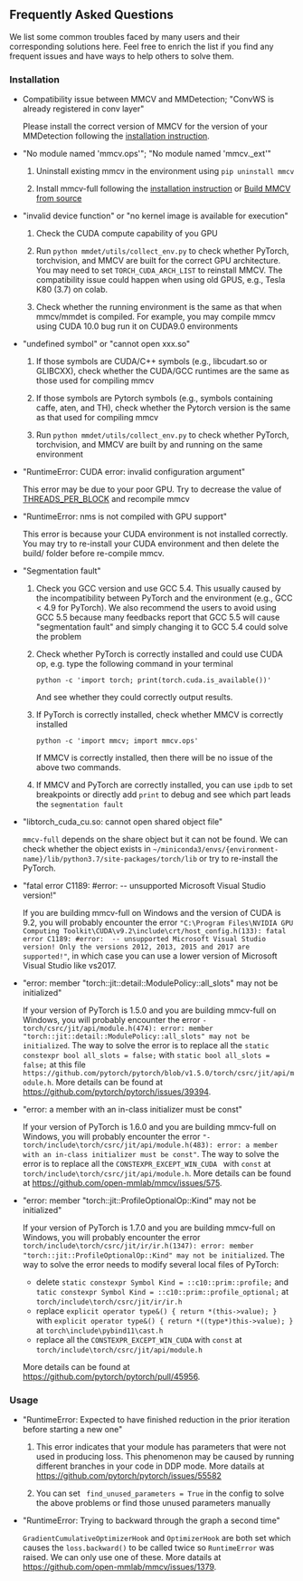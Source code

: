 ## Frequently Asked Questions

We list some common troubles faced by many users and their corresponding solutions here.
Feel free to enrich the list if you find any frequent issues and have ways to help others to solve them.

### Installation

- Compatibility issue between MMCV and MMDetection; "ConvWS is already registered in conv layer"

    Please install the correct version of MMCV for the version of your MMDetection following the [installation instruction](https://mmdetection.readthedocs.io/en/latest/get_started.html#installation).

- "No module named 'mmcv.ops'"; "No module named 'mmcv._ext'"

    1. Uninstall existing mmcv in the environment using `pip uninstall mmcv`

    2. Install mmcv-full following the [installation instruction](https://mmcv.readthedocs.io/en/latest/get_started/installation.html) or [Build MMCV from source](https://mmcv.readthedocs.io/en/latest/get_started/build.html)

- "invalid device function" or "no kernel image is available for execution"

    1. Check the CUDA compute capability of you GPU

    2. Run `python mmdet/utils/collect_env.py` to check whether PyTorch, torchvision,
       and MMCV are built for the correct GPU architecture.
       You may need to set `TORCH_CUDA_ARCH_LIST` to reinstall MMCV.
       The compatibility issue could happen when  using old GPUS, e.g., Tesla K80 (3.7) on colab.

    3. Check whether the running environment is the same as that when mmcv/mmdet is compiled.
       For example, you may compile mmcv using CUDA 10.0 bug run it on CUDA9.0   environments

- "undefined symbol" or "cannot open xxx.so"

    1. If those symbols are CUDA/C++ symbols (e.g., libcudart.so or GLIBCXX), check
       whether the CUDA/GCC runtimes are the same as those used for compiling mmcv

    2. If those symbols are Pytorch symbols (e.g., symbols containing caffe, aten, and TH), check whether
       the Pytorch version is the same as that used for compiling mmcv

    3. Run `python mmdet/utils/collect_env.py` to check whether PyTorch, torchvision,
       and MMCV are built by and running on the same environment

- "RuntimeError: CUDA error: invalid configuration argument"

    This error may be due to your poor GPU. Try to decrease the value of [THREADS_PER_BLOCK](https://github.com/open-mmlab/mmcv/blob/cac22f8cf5a904477e3b5461b1cc36856c2793da/mmcv/ops/csrc/common_cuda_helper.hpp#L10)
    and recompile mmcv

- "RuntimeError: nms is not compiled with GPU support"

    This error is because your CUDA environment is not installed correctly.
    You may try to re-install your CUDA environment and then delete the build/ folder before re-compile mmcv.

- "Segmentation fault"

    1. Check you GCC version and use GCC 5.4. This usually caused by the incompatibility between PyTorch and the environment (e.g., GCC < 4.9 for PyTorch). We also recommend the users to avoid using GCC 5.5 because many feedbacks report that GCC 5.5 will cause "segmentation fault" and simply changing it to GCC 5.4 could solve the problem

    2. Check whether PyTorch is correctly installed and could use CUDA op, e.g. type the following command in your terminal

        ```shell
        python -c 'import torch; print(torch.cuda.is_available())'
        ```

        And see whether they could correctly output results.

    3. If PyTorch is correctly installed, check whether MMCV is correctly installed

        ```shell
        python -c 'import mmcv; import mmcv.ops'
        ```

        If MMCV is correctly installed, then there will be no issue of the above two commands.

    4. If MMCV and PyTorch are correctly installed, you can use `ipdb` to set breakpoints or directly add `print` to debug and see which part leads the `segmentation fault`

- "libtorch_cuda_cu.so: cannot open shared object file"

    `mmcv-full` depends on the share object but it can not be found. We can check whether the object exists in `~/miniconda3/envs/{environment-name}/lib/python3.7/site-packages/torch/lib` or try to re-install the PyTorch.

- "fatal error C1189: #error:  -- unsupported Microsoft Visual Studio version!"

  If you are building mmcv-full on Windows and the version of CUDA is 9.2, you will probably encounter the error `"C:\Program Files\NVIDIA GPU Computing Toolkit\CUDA\v9.2\include\crt/host_config.h(133): fatal error C1189: #error:  -- unsupported Microsoft Visual Studio version! Only the versions 2012, 2013, 2015 and 2017 are supported!"`, in which case you can use a lower version of Microsoft Visual Studio like vs2017.

- "error: member "torch::jit::detail::ModulePolicy::all_slots" may not be initialized"

  If your version of PyTorch is 1.5.0 and you are building mmcv-full on Windows, you will probably encounter the error `- torch/csrc/jit/api/module.h(474): error: member "torch::jit::detail::ModulePolicy::all_slots" may not be initialized`. The way to solve the error is to replace all the `static constexpr bool all_slots = false;` with `static bool all_slots = false;` at this file `https://github.com/pytorch/pytorch/blob/v1.5.0/torch/csrc/jit/api/module.h`. More details can be found at https://github.com/pytorch/pytorch/issues/39394.

- "error: a member with an in-class initializer must be const"

  If your version of PyTorch is 1.6.0 and you are building mmcv-full on Windows, you will probably encounter the error `"- torch/include\torch/csrc/jit/api/module.h(483): error: a member with an in-class initializer must be const"`. The way to solve the error is to replace all the `CONSTEXPR_EXCEPT_WIN_CUDA ` with `const` at `torch/include\torch/csrc/jit/api/module.h`. More details can be found at https://github.com/open-mmlab/mmcv/issues/575.

- "error: member "torch::jit::ProfileOptionalOp::Kind" may not be initialized"

  If your version of PyTorch is 1.7.0 and you are building mmcv-full on Windows, you will probably encounter the error `torch/include\torch/csrc/jit/ir/ir.h(1347): error: member "torch::jit::ProfileOptionalOp::Kind" may not be initialized`. The way to solve the error needs to modify several local files of PyTorch:

  - delete `static constexpr Symbol Kind = ::c10::prim::profile;` and `tatic constexpr Symbol Kind = ::c10::prim::profile_optional;` at `torch/include\torch/csrc/jit/ir/ir.h`
  - replace `explicit operator type&() { return *(this->value); }` with `explicit operator type&() { return *((type*)this->value); }` at `torch\include\pybind11\cast.h`
  - replace all the `CONSTEXPR_EXCEPT_WIN_CUDA` with `const` at `torch/include\torch/csrc/jit/api/module.h`

  More details can be found at https://github.com/pytorch/pytorch/pull/45956.
### Usage

- "RuntimeError: Expected to have finished reduction in the prior iteration before starting a new one"

    1. This error indicates that your module has parameters that were not used in producing loss. This phenomenon may be caused by running different branches in your code in DDP mode. More datails at https://github.com/pytorch/pytorch/issues/55582

    2. You can set ` find_unused_parameters = True` in the config to solve the above problems or find those unused parameters manually

- "RuntimeError: Trying to backward through the graph a second time"

   `GradientCumulativeOptimizerHook` and `OptimizerHook` are both set which causes the `loss.backward()` to be called twice so `RuntimeError` was raised. We can only use one of these. More datails at https://github.com/open-mmlab/mmcv/issues/1379.
